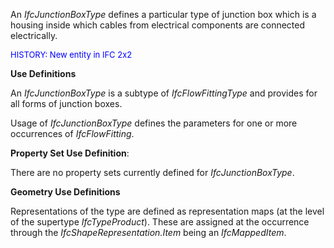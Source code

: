 ﻿An _IfcJunctionBoxType_ defines a particular type of junction box which is a housing inside which cables from electrical components are connected electrically.

> <font color="#0000ff" size="-1">
HISTORY: New entity in IFC 2x2</font>
> 


****Use Definitions****

An _IfcJunctionBoxType_ is a subtype of _IfcFlowFittingType_ and provides for all forms of junction boxes.

Usage of _IfcJunctionBoxType_ defines the parameters for one or more occurrences of _IfcFlowFitting_.

****Property Set Use Definition****:

There are no property sets currently defined for _IfcJunctionBoxType_.

****Geometry Use Definitions****

Representations of the type are defined as representation maps (at the level of the supertype _IfcTypeProduct_). These are assigned at the occurrence through the _IfcShapeRepresentation.Item_ being an _IfcMappedItem_.